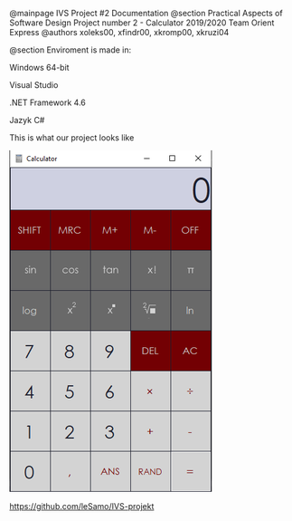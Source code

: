 @mainpage IVS Project #2 Documentation
@section Practical Aspects of Software Design
Project number 2 - Calculator
2019/2020
Team Orient Express
@authors xoleks00, xfindr00, xkromp00, xkruzi04

@section 
Enviroment is made in:

Windows 64-bit

Visual Studio

.NET Framework 4.6

Jazyk C#

This is what our project looks like


![](calculator.png)

https://github.com/leSamo/IVS-projekt

